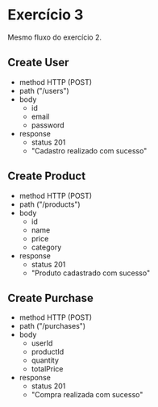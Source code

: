 # Exercício 3
Mesmo fluxo do exercício 2.

## Create User
- method HTTP (POST)
- path ("/users")
- body
    - id
    - email
    - password
- response
    - status 201
    - "Cadastro realizado com sucesso"

## Create Product
- method HTTP (POST)
- path ("/products")
- body
    - id
    - name
    - price
    - category
- response
    - status 201
    - "Produto cadastrado com sucesso"

## Create Purchase
- method HTTP (POST)
- path ("/purchases")
- body
    - userId
    - productId
    - quantity
    - totalPrice
- response
    - status 201
    - "Compra realizada com sucesso"

